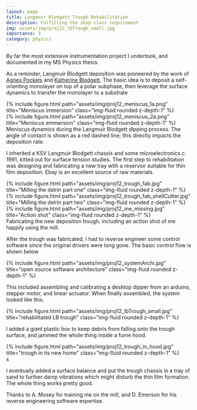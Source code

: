 ```yaml
---
layout: page
title: Langmuir Blodgett Trough Rehabilitation
description: Fulfilling the shop class requirement
img: assets/img/proj12_lbTrough_small.jpg
importance: 3
category: physics
---
```


By far the most extensive instrumentation project I undertook, and documented in my MS Physics thesis.

As a reminder, Langmuir Blodgett deposition was pioneered by the work of <a href="https://en.wikipedia.org/wiki/Agnes_Pockels">Agnes Pockels</a> and <a href="https://en.wikipedia.org/wiki/Katharine_Burr_Blodgett">Katherine Blodgett</a>.  The basic idea is to deposit a self-orienting monolayer on top of a polar subphase, then leverage the surface dynamics to transfer the monolayer to a substrate

<div class="row">
    <div class="col-sm mt-3 mt-md-0">
        {% include figure.html path="assets/img/proj12_meniscus_1a.png" title="Meniscus immersion" class="img-fluid rounded z-depth-1" %}
    </div>
    <div class="col-sm mt-3 mt-md-0">
    {% include figure.html path="assets/img/proj12_meniscus_2a.png" title="Meniscus emmersion" class="img-fluid rounded z-depth-1" %}
    </div>
</div>
<div class="caption">
    Meniscus dynamics during the Langmuir Blodgett dipping process.  The angle of contact is shown as a red dashed line; this directly impacts the deposition rate.
</div>

I inherited a KSV Langmuir Blodgett chassis and some microelectronics c. 1991, kitted out for surface tension studies.  The first step to rehabilitation was designing and fabricating a new tray with a reservoir suitable for thin film deposition.  Ebay is an excellent source of raw materials.

<div class="row">
    <div class="col-sm mt-3 mt-md-0">
        {% include figure.html path="assets/img/proj12_trough_fab.jpg" title="Milling the delrin part one" class="img-fluid rounded z-depth-1" %}
    </div>
    <div class="col-sm mt-3 mt-md-0">
    {% include figure.html path="assets/img/proj12_trough_fab_shellCutter.jpg" title="Milling the delrin part two" class="img-fluid rounded z-depth-1" %}
    </div>
    <div class="col-sm mt-3 mt-md-0">
    {% include figure.html path="assets/img/proj12_me_missing.jpg" title="Action shot" class="img-fluid rounded z-depth-1" %}
    </div>
</div>
<div class="caption">
    Fabricating the new deposition trough, including an action shot of me happily using the mill.  
</div>

After the trough was fabricated, I had to reverse engineer some control software since the original drivers were long gone.  The basic control flow is shown below

<div class="row">
    <div class="col-sm mt-3 mt-md-0">
        {% include figure.html path="assets/img/proj12_systemArchi.jpg" title="open source software architecture" class="img-fluid rounded z-depth-1" %}
    </div>
</div>

This included assembling and calibrating a desktop dipper from an arduino, stepper motor, and linear actuator.  When finally assembled, the system looked like this.

<div class="row">
    <div class="col-sm mt-3 mt-md-0">
        {% include figure.html path="assets/img/proj12_lbTrough_small.jpg" title="rehabilitated LB trough" class="img-fluid rounded z-depth-1" %}
    </div>
</div>

I added a giant plastic box to keep debris from falling onto the trough surface, and jammed the whole thing inside a fume hood.

<div class="row">
    <div class="col-sm mt-3 mt-md-0">
        {% include figure.html path="assets/img/proj12_trough_in_hood.jpg" title="trough in its new home" class="img-fluid rounded z-depth-1" %}
    </div>
</div>s

I eventually added a surface balance and put the trough chassis in a tray of sand to further damp vibrations which might disturb the thin film formation.  The whole thing works pretty good.

Thanks to A. Mosey for training me on the mill, and D. Emerson for his reverse engineering software expertise.

